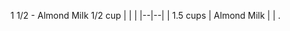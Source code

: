 
1 1/2 - Almond Milk
1/2 cup
|  |  |
|--|--|
| 1.5 cups | Almond Milk  |
| .

<!--stackedit_data:
eyJoaXN0b3J5IjpbMTg0MTEyNTQ4N119
-->